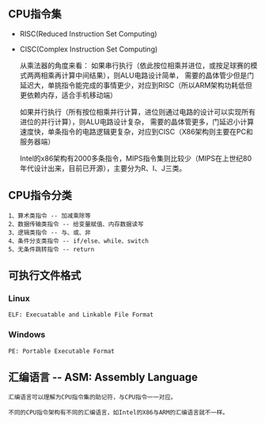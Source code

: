     
## CPU指令集
    
   * RISC(Reduced Instruction Set Computing)
     
   * CISC(Complex Instruction Set Computing)
     
     从乘法器的角度来看：
        如果串行执行（依此按位相乘并进位，或按足球赛的模式两两相乘再计算中间结果），则ALU电路设计简单，
        需要的晶体管少但是门延迟大，单挑指令能完成的事情更少，对应到RISC（所以ARM架构功耗低但更依赖内存，适合手机移动端）
     
        如果并行执行（所有按位相乘并行计算，进位则通过电路的设计可以实现所有进位的并行计算），则ALU电路设计复杂，
        需要的晶体管更多，门延迟小计算速度快，单条指令的电路逻辑更复杂，对应到CISC（X86架构则主要在PC和服务器端）
     
     Intel的x86架构有2000多条指令，MIPS指令集则比较少（MIPS在上世纪80年代设计出来，目前已开源），主要分为R、I、J三类。


## CPU指令分类
    1、算术类指令 -- 加减乘除等
    2、数据传输类指令 -- 给变量赋值、内存数据读写
    3、逻辑类指令 -- 与、或、非
    4、条件分支类指令 -- if/else、while、switch
    5、无条件跳转指令 -- return      
    
## 可执行文件格式
### Linux
    ELF: Execuatable and Linkable File Format
    
### Windows
    PE: Portable Executable Format
  
  

## 汇编语言 -- ASM: Assembly Language

    汇编语言可以理解为CPU指令集的助记符，与CPU指令一一对应。
    
    不同的CPU指令架构有不同的汇编语言，如Intel的X86与ARM的汇编语言就不一样。  